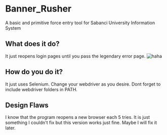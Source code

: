 # Banner_Rusher
A basic and primitive force entry tool for Sabanci University Information System

## What does it do?
It just reopens login pages until you pass the legendary error page.
![haha](https://i.hizliresim.com/2Pl2ZJ.png)

## How do you do it?
It just uses Selenium. Change your webdriver as you desire. Dont forget to include webdriver folders in PATH.

## Design Flaws
I know that the program reopens a new browser each 5 tries. It is just something I couldn't fix but this version works just fine. Maybe I will fix it later.
